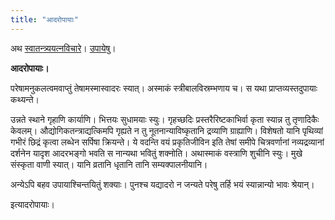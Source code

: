 ```yaml
---
title: "आदरोपायाः"
---
```

अथ [स्वातन्त्र्ययत्नविचारे](/svAtantryam)। [उपायेषु](/svAtantryam/upAyAH)।

**आदरोपायाः।**

परेषामनुकलत्वमवाप्तुं तेषामस्मास्वादरः स्यात्। अस्माकं स्त्रीबालविस्रम्भणाय च। स यथा प्राप्तव्यस्तदुपायाः कथ्यन्ते।

उन्नते स्थाने गृहाणि कार्याणि। भित्तयः सुधामयाः स्युः। गृहच्छदिः प्रस्तरैरिष्टकाभिर्वा कृता स्यान्न तु तृणादिकैः केवलम्। औद्योगिकतन्त्राद्यत्किमपि गृह्यते न तु नूतनान्याविष्कृतानि द्रव्याणि ग्राह्याणि। विशेषतो यानि पृथिव्यां गभीरं छिद्रं कृत्वा लब्धेन सर्पिषा क्रियन्ते। ये वदन्ति वयं प्रकृतिजीविन इति तेषां समीपे चित्रवर्णानां नव्यद्रव्यानां दर्शनेन यादृश आदरभङ्गो भवति स नान्यथा भवितुं शक्नोति। अथास्माकं वस्त्राणि शुचीनि स्युः। मुखे संस्कृता वाणी स्यात्। यानि व्रतानि धृतानि तानि सम्यक्पालनीयानि।

अन्येऽपि बहव उपायाश्चिन्तयितुं शक्याः। पुनश्च यद्यादरो न जन्यते परेषु तर्हि भयं स्यान्नान्यो भावः श्रेयान्।

इत्यादरोपायाः।